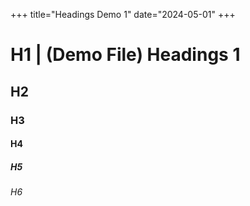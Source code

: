 +++
title="Headings Demo 1"
date="2024-05-01"
+++

# H1 | (Demo File) Headings 1

## H2

### H3

#### H4

##### H5

###### H6
